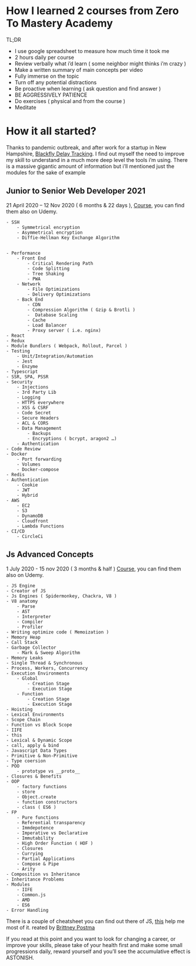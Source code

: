 # How I learned 2 courses from Zero To Mastery Academy

TL;DR

- I use google spreadsheet to measure how much time it took me
- 2 hours daily per course
- Review verbally what i’d learn ( some neighbor might thinks i’m crazy )
- Make a written summary of main concepts per video
- Fully immerse on the topic
- Turn off any potential distractions
- Be proactive when learning ( ask question and find answer )
- BE AGGRESSIVELY PATIENCE
- Do exercises ( physical and from the course )
- Meditate

# How it all started?

Thanks to pandemic outbreak, and after work for a startup in New Hampshire, [Blackfly Delay Tracking](http://blackflysoftware.com/). I find out myself the need to improve my skill to understand in a much more deep level the tools i’m using.
There is a massive gigantic amount of information but i’ll mentioned just the modules for the sake of example

## Junior to Senior Web Developer 2021

21 April 2020 – 12 Nov 2020
( 6 months & 22 days ), [Course](https://academy.zerotomastery.io/p/the-complete-junior-to-senior-web-developer-roadmap), you can find them also on Udemy.

    - SSH
    	- Symmetrical encryption
    	- Asymmetrical encryption
    	- Diffie-Hellman Key Exchange Algorithm


    - Performance
    	- Front End
    		- Critical Rendering Path
    		- Code Splitting
    		- Tree Shaking
    		- PWA
    	- Network
    		- File Optimizations
    		- Delivery Optimizations
    	- Back End
    		- CDN
    		- Compression Algorithm ( Gzip & Brotli )
    		-  Database Scaling
    		- Cache
    		- Load Balancer
    		- Proxy server ( i.e. nginx)
    - React
    - Redux
    - Module Bundlers ( Webpack, Rollout, Parcel )
    - Testing
    	- Unit/Integration/Automation
    	- Jest
    	- Enzyme
    - Typescript
    - SSR, SPA, PSSR
    - Security
    	- Injections
    	- 3rd Party Lib
    	- Logging
    	- HTTPS everywhere
    	- XSS & CSRF
    	- Code Secret
    	- Secure Headers
    	- ACL & CORS
    	- Data Management
    		- Backups
    		- Encryptions ( bcrypt, aragon2 …)
    	- Authentication
    - Code Review
    - Docker
    	- Port forwarding
    	- Volumes
    	- Docker-compose
    - Redis
    - Authentication
    	- Cookie
    	- JWT
    	- Hybrid
    - AWS
    	- EC2
    	- S3
    	- DynamoDB
    	- Cloudfront
    	- Lambda Functions
    - CI/CD
    	- CircleCi

## Js Advanced Concepts

1 July 2020 - 15 nov 2020
( 3 months & half ) [Course](https://academy.zerotomastery.io/p/advanced-javascript-concepts), you can find them also on Udemy.

    - JS Engine
    - Creator of JS
    - Js Engines ( Spidermonkey, Chackra, V8 )
    - V8 anatomy
    	- Parse
    	- AST
    	- Interpreter
    	- Compiler
    	- Profiler
    - Writing optimize code ( Memoization )
    - Memory Heap
    - Call Stack
    - Garbage Collector
    	- Mark & Sweep Algorithm
    - Memory Leaks
    - Single Thread & Synchronous
    - Process, Workers, Concurrency
    - Execution Environments
    	- Global
    		- Creation Stage
    		- Execution Stage
    	- Function
    		- Creation Stage
    		- Execution Stage
    - Hoisting
    - Lexical Environments
    - Scope Chain
    - Function vs Block Scope
    - IIFE
    - this
    - Lexical & Dynamic Scope
    - call, apply & bind
    - Javascript Data Types
    - Primitive & Non-Primitive
    - Type coersion
    - POO
    	- prototype vs __proto__
    - Closures & Benefits
    - OOP
    	- factory functions
    	- store
    	- Object.create
    	- function constructors
    	- class ( ES6 )
    - FP
    	- Pure functions
    	- Referential transparency
    	- Immdepotence
    	- Imperative vs Declarative
    	- Immutability
    	- High Order Function ( HOF )
    	- Closures
    	- Currying
    	- Partial Applications
    	- Compose & Pipe
    	- Arity
    - Composition vs Inheritance
    - Inheritance Problems
    - Modules
    	- IIFE
    	- Common.js
    	- AMD
    	- ES6
    - Error Handling

There is a couple of cheatsheet you can find out there of JS, [this](https://console-logs.netlify.app/logs/advanced-js/) help me most of it.
reated by [Brittney Postma](https://twitter.com/BrittneyPostma)

If you read at this point and you want to look for changing a career, or improve your skills, please take of your health first and make some small progressions daily, reward yourself and you’ll see the accumulative effect is ASTONISH.

